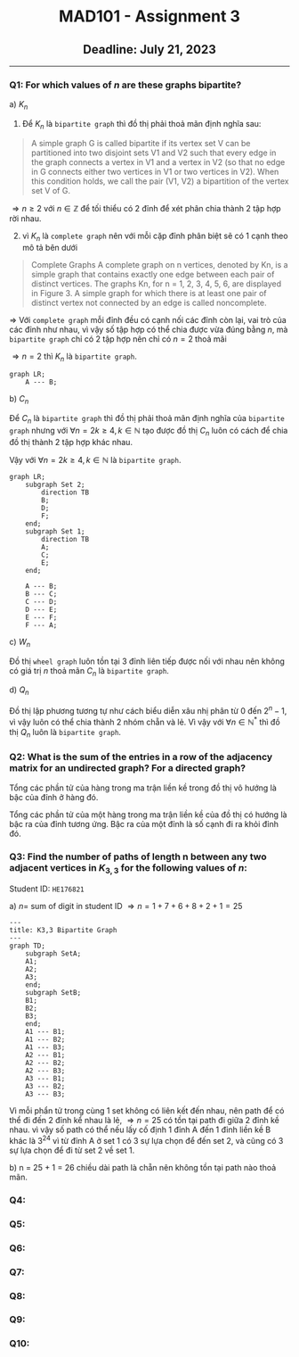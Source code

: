 <div align="center">
  <h1>MAD101 - Assignment 3</h1>
  <h2>Deadline: July 21, 2023</h2>
</div>

---

### Q1: For which values of $n$ are these graphs bipartite?

a) ${K_n}$

1. Để $K_n$ là `bipartite graph` thì đồ thị phải thoả mãn định nghĩa sau:

> A simple graph G is called bipartite if its vertex set V can be partitioned into two disjoint sets V1 and V2 such that every edge in the graph connects a vertex in V1 and a vertex in V2 (so that no edge in G connects either two vertices in V1 or two vertices in V2). When this condition holds, we call the pair (V1, V2) a bipartition of the vertex set V of G.

$\Rightarrow n \geq 2$ với $n \in \mathbb{Z}$ để tối thiểu có 2 đỉnh để xét phân chia thành 2 tập hợp rời nhau.

2. vì $K_n$ là `complete graph` nên với mỗi cặp đỉnh phân biệt sẽ có 1 cạnh theo mô tả bên dưới

> Complete Graphs A complete graph on n vertices, denoted by Kn, is a simple graph that contains exactly one edge between each pair of distinct vertices. The graphs Kn, for n = 1, 2, 3, 4, 5, 6, are displayed in Figure 3. A simple graph for which there is at least one pair of distinct vertex not connected by an edge is called noncomplete.

$\Rightarrow$ Với `complete graph` mỗi đỉnh đều có cạnh nối các đỉnh còn lại, vai trò của các đỉnh như nhau, vì vậy số tập hợp có thể chia được vừa đúng bằng $n$, mà `bipartite graph` chỉ có 2 tập hợp nên chỉ có $n = 2$ thoả mãi

$\Rightarrow n = 2$ thì $K_n$ là `bipartite graph`.

```mermaid
graph LR;
    A --- B;
```

b) ${C_n}$

Để $C_n$ là `bipartite graph` thì đồ thị phải thoả mãn định nghĩa của `bipartite graph` nhưng với $\forall n = 2k \geq 4, k \in \mathbb{N}$ tạo được đồ thị $C_n$ luôn có cách để chia đồ thị thành 2 tập hợp khác nhau.

Vậy với $\forall n = 2k \geq 4, k \in \mathbb{N}$ là `bipartite graph`.

```mermaid
graph LR;
    subgraph Set 2;
        direction TB
        B;
        D;
        F;
    end;
    subgraph Set 1;
        direction TB
        A;
        C;
        E;
    end;

    A --- B;
    B --- C;
    C --- D;
    D --- E;
    E --- F;
    F --- A;

```

c) ${W_n}$

Đồ thị `wheel graph` luôn tồn tại 3 đỉnh liên tiếp được nối với nhau nên không có giá trị $n$ thoả mãn $C_n$ là `bipartite graph`.

d) ${Q_n}$

Đồ thị lập phương tương tự như cách biểu diễn xâu nhị phân từ $0$ đến $2^n-1$, vì vậy luôn có thể chia thành 2 nhóm chẵn và lẻ. Vì vậy với $\forall n \in \mathbb{N}^*$ thì đồ thị ${Q_n}$ luôn là `bipartite graph`.

### Q2: What is the sum of the entries in a row of the adjacency matrix for an undirected graph? For a directed graph?

Tổng các phần tử của hàng trong ma trận liền kề trong đồ thị vô hướng là bậc của đỉnh ở hàng đó.

Tổng các phần tử của một hàng trong ma trận liền kề của đồ thị có hướng là bậc ra của đỉnh tương ứng. Bậc ra của một đỉnh là số cạnh đi ra khỏi đỉnh đó.

### Q3: Find the number of paths of length n between any two adjacent vertices in $K_{3,3}$ for the following values of $n$:

Student ID: `HE176821`

a) $n =$ sum of digit in student ID $\Rightarrow n = 1 + 7 + 6 + 8 + 2 + 1 = 25$

```mermaid
---
title: K3,3 Bipartite Graph
---
graph TD;
    subgraph SetA;
    A1;
    A2;
    A3;
    end;
    subgraph SetB;
    B1;
    B2;
    B3;
    end;
    A1 --- B1;
    A1 --- B2;
    A1 --- B3;
    A2 --- B1;
    A2 --- B2;
    A2 --- B3;
    A3 --- B1;
    A3 --- B2;
    A3 --- B3;
```

Vì mỗi phẩn tử trong cùng 1 set không có liên kết đến nhau, nên path để có thể đi đến 2 đỉnh kể nhau là lẻ, $\Rightarrow n = 25$ có tồn tại path đi giữa 2 đỉnh kề nhau.
vì vậy số path có thể nếu lấy cố định 1 đỉnh A đến 1 đỉnh liền kề B khác là $3^24$ vì từ đỉnh A ở set 1 có 3 sự lựa chọn để đến set 2, và cũng có 3 sự lựa chọn để đi từ set 2 về set 1.

b) n = 25 + 1 = 26
chiều dài path là chẵn nên không tồn tại path nào thoả mãn.

### Q4:

### Q5:

### Q6:

### Q7:

### Q8:

### Q9:

### Q10:

